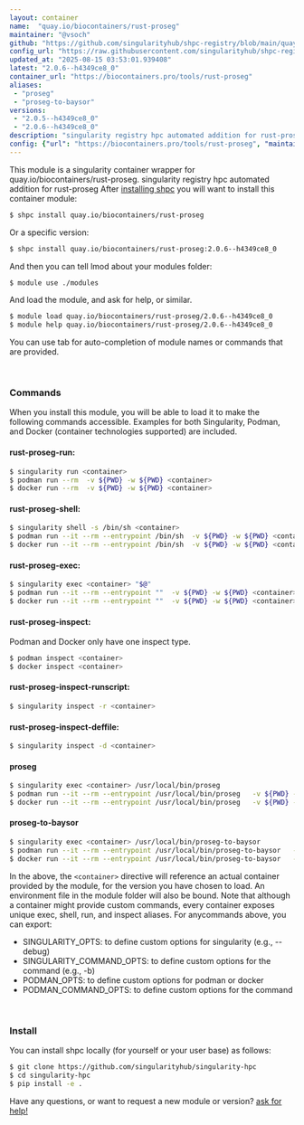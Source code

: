 ```yaml
---
layout: container
name:  "quay.io/biocontainers/rust-proseg"
maintainer: "@vsoch"
github: "https://github.com/singularityhub/shpc-registry/blob/main/quay.io/biocontainers/rust-proseg/container.yaml"
config_url: "https://raw.githubusercontent.com/singularityhub/shpc-registry/main/quay.io/biocontainers/rust-proseg/container.yaml"
updated_at: "2025-08-15 03:53:01.939408"
latest: "2.0.6--h4349ce8_0"
container_url: "https://biocontainers.pro/tools/rust-proseg"
aliases:
 - "proseg"
 - "proseg-to-baysor"
versions:
 - "2.0.5--h4349ce8_0"
 - "2.0.6--h4349ce8_0"
description: "singularity registry hpc automated addition for rust-proseg"
config: {"url": "https://biocontainers.pro/tools/rust-proseg", "maintainer": "@vsoch", "description": "singularity registry hpc automated addition for rust-proseg", "latest": {"2.0.6--h4349ce8_0": "sha256:fe53ec715b3fb6f044d9de9646d73b650200b59a1f9ade506ab255c1c10d28ef"}, "tags": {"2.0.5--h4349ce8_0": "sha256:41468b8a80a377ddf4ce2d0d48406ce881087651fbe10b7aed4d5f5dd399c085", "2.0.6--h4349ce8_0": "sha256:fe53ec715b3fb6f044d9de9646d73b650200b59a1f9ade506ab255c1c10d28ef"}, "docker": "quay.io/biocontainers/rust-proseg", "aliases": {"proseg": "/usr/local/bin/proseg", "proseg-to-baysor": "/usr/local/bin/proseg-to-baysor"}}
---
```


This module is a singularity container wrapper for quay.io/biocontainers/rust-proseg.
singularity registry hpc automated addition for rust-proseg
After [installing shpc](#install) you will want to install this container module:


```bash
$ shpc install quay.io/biocontainers/rust-proseg
```

Or a specific version:

```bash
$ shpc install quay.io/biocontainers/rust-proseg:2.0.6--h4349ce8_0
```

And then you can tell lmod about your modules folder:

```bash
$ module use ./modules
```

And load the module, and ask for help, or similar.

```bash
$ module load quay.io/biocontainers/rust-proseg/2.0.6--h4349ce8_0
$ module help quay.io/biocontainers/rust-proseg/2.0.6--h4349ce8_0
```

You can use tab for auto-completion of module names or commands that are provided.

<br>

### Commands

When you install this module, you will be able to load it to make the following commands accessible.
Examples for both Singularity, Podman, and Docker (container technologies supported) are included.

#### rust-proseg-run:

```bash
$ singularity run <container>
$ podman run --rm  -v ${PWD} -w ${PWD} <container>
$ docker run --rm  -v ${PWD} -w ${PWD} <container>
```

#### rust-proseg-shell:

```bash
$ singularity shell -s /bin/sh <container>
$ podman run --it --rm --entrypoint /bin/sh  -v ${PWD} -w ${PWD} <container>
$ docker run --it --rm --entrypoint /bin/sh  -v ${PWD} -w ${PWD} <container>
```

#### rust-proseg-exec:

```bash
$ singularity exec <container> "$@"
$ podman run --it --rm --entrypoint ""  -v ${PWD} -w ${PWD} <container> "$@"
$ docker run --it --rm --entrypoint ""  -v ${PWD} -w ${PWD} <container> "$@"
```

#### rust-proseg-inspect:

Podman and Docker only have one inspect type.

```bash
$ podman inspect <container>
$ docker inspect <container>
```

#### rust-proseg-inspect-runscript:

```bash
$ singularity inspect -r <container>
```

#### rust-proseg-inspect-deffile:

```bash
$ singularity inspect -d <container>
```


#### proseg

```bash
$ singularity exec <container> /usr/local/bin/proseg
$ podman run --it --rm --entrypoint /usr/local/bin/proseg   -v ${PWD} -w ${PWD} <container> -c " $@"
$ docker run --it --rm --entrypoint /usr/local/bin/proseg   -v ${PWD} -w ${PWD} <container> -c " $@"
```


#### proseg-to-baysor

```bash
$ singularity exec <container> /usr/local/bin/proseg-to-baysor
$ podman run --it --rm --entrypoint /usr/local/bin/proseg-to-baysor   -v ${PWD} -w ${PWD} <container> -c " $@"
$ docker run --it --rm --entrypoint /usr/local/bin/proseg-to-baysor   -v ${PWD} -w ${PWD} <container> -c " $@"
```



In the above, the `<container>` directive will reference an actual container provided
by the module, for the version you have chosen to load. An environment file in the
module folder will also be bound. Note that although a container
might provide custom commands, every container exposes unique exec, shell, run, and
inspect aliases. For anycommands above, you can export:

 - SINGULARITY_OPTS: to define custom options for singularity (e.g., --debug)
 - SINGULARITY_COMMAND_OPTS: to define custom options for the command (e.g., -b)
 - PODMAN_OPTS: to define custom options for podman or docker
 - PODMAN_COMMAND_OPTS: to define custom options for the command

<br>

### Install

You can install shpc locally (for yourself or your user base) as follows:

```bash
$ git clone https://github.com/singularityhub/singularity-hpc
$ cd singularity-hpc
$ pip install -e .
```

Have any questions, or want to request a new module or version? [ask for help!](https://github.com/singularityhub/singularity-hpc/issues)